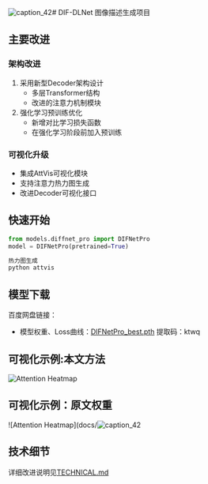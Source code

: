 ![caption_42](https://github.com/user-attachments/assets/2e4ca79a-0598-4859-8e03-1c6a2b9c3bb4)# DIF-DLNet 图像描述生成项目

## 主要改进

### 架构改进
1. 采用新型Decoder架构设计
   - 多层Transformer结构
   - 改进的注意力机制模块
2. 强化学习预训练优化
   - 新增对比学习损失函数
   - 在强化学习阶段前加入预训练

### 可视化升级
- 集成AttVis可视化模块
- 支持注意力热力图生成
- 改进Decoder可视化接口

## 快速开始
```python
from models.diffnet_pro import DIFNetPro
model = DIFNetPro(pretrained=True)
```

```python
热力图生成
python attvis
```

## 模型下载
百度网盘链接：
- 模型权重、Loss曲线：[DIFNetPro_best.pth]([https://pan.baidu.com/s/1abc123def456ghi789jklmn](https://pan.baidu.com/s/1lhIunoMCOC7pYwPARqqXtg?pwd=ktwq)) 提取码：ktwq

## 可视化示例:本文方法
![Attention Heatmap](docs/![caption_42](https://github.com/user-attachments/assets/98c26fd0-9d37-437a-af37-aaec1e293dbd)
)

## 可视化示例：原文权重
![Attention Heatmap](docs/![caption_42](![caption_42](https://github.com/user-attachments/assets/4c69d0b2-873d-4b99-8756-0604d4b8ed6a)
)


## 技术细节
详细改进说明见[TECHNICAL.md](docs/TECHNICAL.md)
